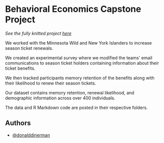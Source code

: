 # Behavioral Economics Capstone Project

*See the fully knitted project [here](https://donald-dinerman.github.io/Behavioral-Economics-Capstone-Project/)*

We worked with the Minnesota Wild and New York
Islanders to increase season ticket renewals.

We created an experimental survey where we modified
the teams' email communications to season ticket 
holders containing information about their ticket 
benefits.

We then tracked participants memory retention of
the benefits along with their likelihood to renew 
their season tickets.

Our dataset contains memory retention, renewal 
likelihood, and demographic information across over 
400 individuals.

The data and R Markdown code are posted in their
respective folders.

## Authors

- [@donalddinerman](https://www.github.com/Donald-Dinerman)
